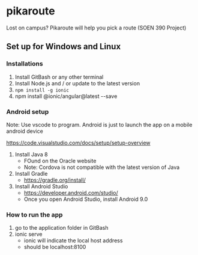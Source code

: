 # pikaroute

Lost on campus? Pikaroute will help you pick a route (SOEN 390 Project)

## Set up for Windows and Linux

### Installations

1. Install GitBash or any other terminal
2. Install Node.js and / or update to the latest version
3. `npm install -g ionic` 
4. npm install @ionic/angular@latest --save


### Android setup

Note: Use vscode to program. Android is just to launch the app on a mobile android device

https://code.visualstudio.com/docs/setup/setup-overview

1. Install Java 8
    - FOund on the Oracle website
    - Note: Cordova is not compatible with the latest version of Java
2. Install Gradle
    - https://gradle.org/install/
3. Install Android Studio
    - https://developer.android.com/studio/
    - Once you open Android Studio, install Android 9.0


### How to run the app

1. go to the application folder in GitBash
2. ionic serve
   - ionic will indicate the local host address
   - should be localhost:8100
